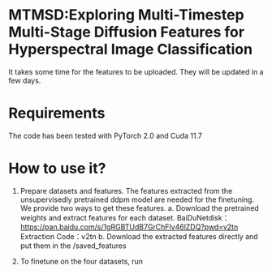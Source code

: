 # MTMSD:Exploring Multi-Timestep Multi-Stage Diffusion Features for Hyperspectral Image Classification
It takes some time for the features to be uploaded. They will be updated in a few days.

# Requirements
The code has been tested with PyTorch 2.0 and Cuda 11.7

# How to use it?
1. Prepare datasets and features. The features extracted from the unsupervisedly pretrained ddpm model are needed for the finetuning. We provide two ways to get these features.
   a. Download the pretrained weights and extract features for each dataset.
      BaiDuNetdisk：https://pan.baidu.com/s/1gRGBTUdB7GrChFlv46lZDQ?pwd=v2tn 
      Extraction Code：v2tn
   b. Download the extracted features directly and put them in the /saved_features

2. To finetune on the four datasets, run
